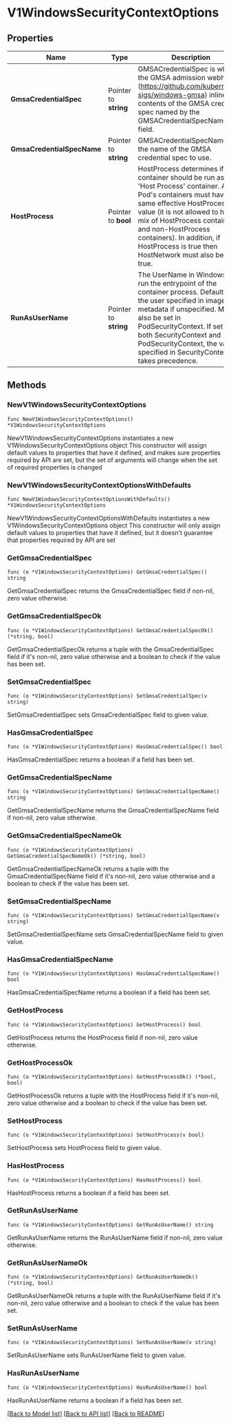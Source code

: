 # V1WindowsSecurityContextOptions

## Properties

Name | Type | Description | Notes
------------ | ------------- | ------------- | -------------
**GmsaCredentialSpec** | Pointer to **string** | GMSACredentialSpec is where the GMSA admission webhook (https://github.com/kubernetes-sigs/windows-gmsa) inlines the contents of the GMSA credential spec named by the GMSACredentialSpecName field. | [optional] 
**GmsaCredentialSpecName** | Pointer to **string** | GMSACredentialSpecName is the name of the GMSA credential spec to use. | [optional] 
**HostProcess** | Pointer to **bool** | HostProcess determines if a container should be run as a &#39;Host Process&#39; container. All of a Pod&#39;s containers must have the same effective HostProcess value (it is not allowed to have a mix of HostProcess containers and non-HostProcess containers). In addition, if HostProcess is true then HostNetwork must also be set to true. | [optional] 
**RunAsUserName** | Pointer to **string** | The UserName in Windows to run the entrypoint of the container process. Defaults to the user specified in image metadata if unspecified. May also be set in PodSecurityContext. If set in both SecurityContext and PodSecurityContext, the value specified in SecurityContext takes precedence. | [optional] 

## Methods

### NewV1WindowsSecurityContextOptions

`func NewV1WindowsSecurityContextOptions() *V1WindowsSecurityContextOptions`

NewV1WindowsSecurityContextOptions instantiates a new V1WindowsSecurityContextOptions object
This constructor will assign default values to properties that have it defined,
and makes sure properties required by API are set, but the set of arguments
will change when the set of required properties is changed

### NewV1WindowsSecurityContextOptionsWithDefaults

`func NewV1WindowsSecurityContextOptionsWithDefaults() *V1WindowsSecurityContextOptions`

NewV1WindowsSecurityContextOptionsWithDefaults instantiates a new V1WindowsSecurityContextOptions object
This constructor will only assign default values to properties that have it defined,
but it doesn't guarantee that properties required by API are set

### GetGmsaCredentialSpec

`func (o *V1WindowsSecurityContextOptions) GetGmsaCredentialSpec() string`

GetGmsaCredentialSpec returns the GmsaCredentialSpec field if non-nil, zero value otherwise.

### GetGmsaCredentialSpecOk

`func (o *V1WindowsSecurityContextOptions) GetGmsaCredentialSpecOk() (*string, bool)`

GetGmsaCredentialSpecOk returns a tuple with the GmsaCredentialSpec field if it's non-nil, zero value otherwise
and a boolean to check if the value has been set.

### SetGmsaCredentialSpec

`func (o *V1WindowsSecurityContextOptions) SetGmsaCredentialSpec(v string)`

SetGmsaCredentialSpec sets GmsaCredentialSpec field to given value.

### HasGmsaCredentialSpec

`func (o *V1WindowsSecurityContextOptions) HasGmsaCredentialSpec() bool`

HasGmsaCredentialSpec returns a boolean if a field has been set.

### GetGmsaCredentialSpecName

`func (o *V1WindowsSecurityContextOptions) GetGmsaCredentialSpecName() string`

GetGmsaCredentialSpecName returns the GmsaCredentialSpecName field if non-nil, zero value otherwise.

### GetGmsaCredentialSpecNameOk

`func (o *V1WindowsSecurityContextOptions) GetGmsaCredentialSpecNameOk() (*string, bool)`

GetGmsaCredentialSpecNameOk returns a tuple with the GmsaCredentialSpecName field if it's non-nil, zero value otherwise
and a boolean to check if the value has been set.

### SetGmsaCredentialSpecName

`func (o *V1WindowsSecurityContextOptions) SetGmsaCredentialSpecName(v string)`

SetGmsaCredentialSpecName sets GmsaCredentialSpecName field to given value.

### HasGmsaCredentialSpecName

`func (o *V1WindowsSecurityContextOptions) HasGmsaCredentialSpecName() bool`

HasGmsaCredentialSpecName returns a boolean if a field has been set.

### GetHostProcess

`func (o *V1WindowsSecurityContextOptions) GetHostProcess() bool`

GetHostProcess returns the HostProcess field if non-nil, zero value otherwise.

### GetHostProcessOk

`func (o *V1WindowsSecurityContextOptions) GetHostProcessOk() (*bool, bool)`

GetHostProcessOk returns a tuple with the HostProcess field if it's non-nil, zero value otherwise
and a boolean to check if the value has been set.

### SetHostProcess

`func (o *V1WindowsSecurityContextOptions) SetHostProcess(v bool)`

SetHostProcess sets HostProcess field to given value.

### HasHostProcess

`func (o *V1WindowsSecurityContextOptions) HasHostProcess() bool`

HasHostProcess returns a boolean if a field has been set.

### GetRunAsUserName

`func (o *V1WindowsSecurityContextOptions) GetRunAsUserName() string`

GetRunAsUserName returns the RunAsUserName field if non-nil, zero value otherwise.

### GetRunAsUserNameOk

`func (o *V1WindowsSecurityContextOptions) GetRunAsUserNameOk() (*string, bool)`

GetRunAsUserNameOk returns a tuple with the RunAsUserName field if it's non-nil, zero value otherwise
and a boolean to check if the value has been set.

### SetRunAsUserName

`func (o *V1WindowsSecurityContextOptions) SetRunAsUserName(v string)`

SetRunAsUserName sets RunAsUserName field to given value.

### HasRunAsUserName

`func (o *V1WindowsSecurityContextOptions) HasRunAsUserName() bool`

HasRunAsUserName returns a boolean if a field has been set.


[[Back to Model list]](../README.md#documentation-for-models) [[Back to API list]](../README.md#documentation-for-api-endpoints) [[Back to README]](../README.md)


